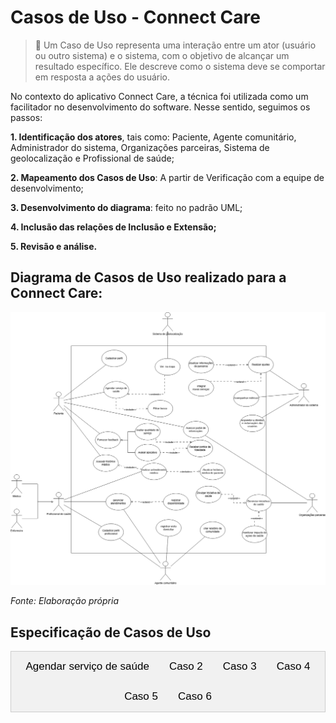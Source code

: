 # Casos de Uso - Connect Care

> 📝 Um Caso de Uso representa uma interação entre um ator (usuário ou outro sistema) e o sistema, com o objetivo de alcançar um resultado específico. Ele descreve como o sistema deve se comportar em resposta a ações do usuário.

No contexto do aplicativo Connect Care, a técnica foi utilizada como um facilitador no desenvolvimento do software. Nesse sentido, seguimos os passos:

**1. Identificação dos atores**, tais como: Paciente, Agente comunitário, Administrador do sistema, Organizações parceiras, Sistema de geolocalização e Profissional de saúde;

**2. Mapeamento dos Casos de Uso**: A partir de Verificação com a equipe de desenvolvimento;

**3. Desenvolvimento do diagrama**: feito no padrão UML;

**4. Inclusão das relações de Inclusão e Extensão;**

**5. Revisão e análise.**


## Diagrama de Casos de Uso realizado para a Connect Care:


![Diagrama de Casos de Uso](../../../assets/CasosDeUso.png)

_Fonte: Elaboração própria_

## Especificação de Casos de Uso


<div class="tab">
  <button class="tablinks" onclick="openTab(event, 'Agendar')">Agendar serviço de saúde</button>
  <button class="tablinks" onclick="openTab(event, 'X')">Caso 2</button>
  <button class="tablinks" onclick="openTab(event, 'Y')">Caso 3</button>
  <button class="tablinks" onclick="openTab(event, 'Z')">Caso 4</button>
  <button class="tablinks" onclick="openTab(event, 'A')">Caso 5</button>
  <button class="tablinks" onclick="openTab(event, 'B')">Caso 6</button>
</div>

<div id="Agendar" class="tabcontent">

  <h2>UC - Agendar serviço de saúde</h2>

  <h3>Especificação de Caso de Uso</h3>
  <h3>Histórico de Revisão</h3>
  <table>
      <tr>
          <th>Data</th>
          <th>Autor</th>
          <th>Modificações</th>
          <th>Versão</th>
      </tr>
      <tr>
          <td>30/01/2025</td>
          <td>Daniel Rodrigues da Rocha, Manuella Magalhães Valadares, Ana Carolina Madeira Fialho, Arthur Miranda Suares
</td>
          <td>Adicionando caso de uso no documento</td>
          <td>1.0</td>
      </tr>
      <tr>
          <td>04/02/2025</td>
          <td>Daniel Rodrigues da Rocha, Manuella Magalhães Valadares, Ana Carolina Madeira Fialho, Arthur Miranda Suares, Marcella Sousa Anderle, João Pedro Ferreira Alves</td>
          <td>Revisão do documento</td>
          <td>1.1</td>
      </tr>
      <tr>
          <td>09/02/2025</td>
          <td>Manuella Magalhães Valadares</td>
          <td>Alterações no fluxo básico e outros</td>
          <td>1.2</td>
      </tr>
  </table>

  <h3>1. Breve Descrição</h3>
  <p>Esta especificação de caso de uso permite ao paciente realizar o agendamento de um serviço de saúde através do Connect Care. Para tanto é deve-se filtrar o tipo de especialização do serviço requerido, data e horário de preferência e recebendo os devidos locais e profissionais como resultado e, ao fim, confirmando seu agendamento. O paciente ainda pode visualizar um mapa para ver a distância e as rotas para chegar até o atendimento agendado. Os agendamentos poderão ser excluídos para casos de cancelamento e também serão acompanhados pela atualização de status de seu andamento.</p>

  <h3>2. Atores</h3>
  <ul>
      <li>Paciente</li>
      <li>Sitema de Geolocalização</li>
  </ul>

  <h3>3. Condições Prévias</h3>
  <ul>
      <li>3.1 Paciente autenticado no sistema.</li>
      <li>3.2 Disponibilidade de profissionais de saúde e locais.</li>
  </ul>

  <h3>4. Fluxo Básico (FB)</h3>
  Esse caso de uso é iniciado quando o usuário selecionar a opção “Agendar serviço de saúde”.
  <ol>
      <li>O sistema apresenta as seguintes opções: </br>
        - Realizar novo agendamento; </br>
        - Remarcar agendamento [FA01]; </br>
        - Cancelar agendamento [FA02]; </br>
        - Consultar agendamentos [FA03]. </br>
      </li>
      <li>O usuário seleciona a opção de realizar um novo agendamento;</li>
      <li>O usuário seleciona a especialidade desejada;[FE03][RN01]</li>
      <li>O usuário seleciona a Data desejada; [FE03][RN01]</li>
      <li>O sistema faz a validação da data; [FE01][FE02][RN03]</li>
      <li>O sistema mostra os horários e locais disponíveis; [FE04][RN02]</li>
      <li>O usuário seleciona um agendamento único; [FA04] </li>
      <li>O sistema apresenta a opção "ver no mapa"; [FA05]</li>
      <li>O usuário confirma o agendamento;</li>
      <li>O sistema apresenta uma mensagem de agendamento realizado com sucesso;</li>
      <li>O caso de uso é encerrado.</li>
  </ol>

  <h3>5. Fluxo Alternativo (FA)</h3>

  <h4>FA01 - Remarcar agendamento</h4>
  No passo 1 do Fluxo Básico, o usuário seleciona a opção "Remarcar agendamento"
  <ol>
      <li>O sistema exibe os agendamentos ativos do paciente. [FE05][RN02]</li>
      <li>O paciente escolhe um agendamento para remarcar.[FE06][RN04]</li>
      <li>O paciente seleciona uma nova opção e confirma a remarcação.</li>
      <li>O sistema atualiza o status do agendamento.</li>
      <li>O sistema emite uma mensagem de sucesso.</li>
  </ol>

  <h4>FA02 - Cancelar agendamento</h4>
  No passo 1 do Fluxo Básico, o usuário seleciona a opção "Cancelar agendamento"
  <ol>
      <li>O sistema exibe os agendamentos ativos do paciente.[FE05][RN02]</li>
      <li>O paciente escolhe um agendamento para cancelar. [FE06][RN04]</li>
      <li>O sistema solicita confirmação do cancelamento.</li>
      <li>O paciente confirma e o sistema remove o agendamento.</li>
  </ol>

  <h4>FA03 - Consultar agendamentos</h4>
  No passo 1 do Fluxo Básico, o usuário seleciona a opção "Consultar agendamento"
  <ol>
      <li>O sistema exibe a lista de agendamentos futuros e passados.[FE05][RN02]</li>
      <li>O usuário aciona um agendamento específico.</li>
      <li>O Sistema exibe as informações: </br> 
      - Data e horário</br>
      - Especialidade
      </li>
  </ol>

  <h4>FA04 - Sair do Agendamento</h4>
  <p>No passo 7 do fluxo básico, se o sistema não apresentar uma data que agrade o usuário, ele pode selecionar a opção "cancelar" e sair do agendamento.</p>

  <h4>FA05 - Ver no mapa</h4>
    <p>No passo 8 do fluxo básico, o usuário pode escolher abrir a localização no mapa para ver a distância do local do agendamento</p>
  <ol>
      <li>O sistema aciona o geolocalizador</li>
      <li>O geolocalizador exibe no mapa a distância do local com o paciente.</li>
      <li>O fluxo retorna ao passo 9 do fluxo principal.</li>
  </ol>


  <h3>6. Fluxo de Exceção (FE)</h3>

  <h4>FE01 - Data anterior à atual</h4>
  <p>"As datas devem ser maiores que a de hoje". O caso de uso retorna ao passo 3 do FB.</p>

  <h4>FE02 - Data com mais de um ano à frente</h4>
  <p>"As datas não devem ser de mais de um ano". O caso de uso retorna ao passo 3 do FB.</p>

  <h4>FE03 - Cliente não digitou as informações necessárias</h4>
  <p>O sistema impedirá que o cliente avance para o próximo passo caso as informações estejam incompletas.</p>

  <h4>FE04 - Sem opções para a data ou especialidade selecionada</h4>
  <p>O sistema irá emitir um aleta de falta de disponibilidade. O caso de uso retorna ao passo 3 do FB.</p>

  <h4>FE05 - Nenhum agendamento no sistema</h4>
  <p>O usuário não possui nenhum agendamento no sistema. O usuário retorna ao passo anterior.</p>

  <h4>FE06 - Impossibilidade de ajuste no agendamento</h4>
  <p>O usuário é impedido de realizar a tarefa e volta ao passo 1 do FB.</p>

  <h3>7. Regras de Negócio (RN)</h3>

  <h4>RN01 - Validação dos Dados</h4>
  <p>Para que o sistema realize o pré-agendamento, é necessário que os passos 3 e 4 estejam preenchidos corretamente, e que o sistema valide o passo 5</p>

  <h4>RN02 - Agrupamento por agenda</h4>
  <p>O sistema fornece agendamentos agrupados com a especialidade, data, horário e local.</p>

  <h4>RN03 - Validação das Datas</h4>
  <p>As datas preenchidas devem seguir os seguintes critérios:</p>
  <ul>
      <li>Ser posteriores ou iguais ao dia atual.</li>
      <li>Ser de até um ano após o dia atual.</li>
  </ul>

  <h4>RN04 - Cancelamento e Remarcação</h4>
  <p>O paciente pode cancelar ou remarcar consultas apenas até 24 horas antes do horário marcado.</p>


  <h3>8. Pós-Condições</h3>
  <p>Não se aplica.</p>

  <h3>9. Ponto de Extensão</h3>
  <p><strong>Ver no mapa:</strong> O passo 8 do fluxo básico deve ser extendido para o caso de uso "Ver no mapa" com o objetivo de visualizar as rotas e distância dos agendamentos.</p>


</div>






<div id="X" class="tabcontent">
<h2>UC - Realizar Pré-Agendamento</h2>

  <h3>Especificação de Caso de Uso</h3>
  <h3>Histórico de Revisão</h3>
  <table>
      <tr>
          <th>Data</th>
          <th>Autor</th>
          <th>Modificações</th>
          <th>Versão</th>
      </tr>
      <tr>
          <td>24/04/2022</td>
          <td>Laís Portela</td>
          <td>Adicionando caso de uso no documento</td>
          <td>1.0</td>
      </tr>
      <tr>
          <td>26/04/2022</td>
          <td>Laís Portela</td>
          <td>Revisão do documento</td>
          <td>1.1</td>
      </tr>
      <tr>
          <td>26/04/2022</td>
          <td>Laís Portela</td>
          <td>Alterações no fluxo básico e outros</td>
          <td>1.2</td>
      </tr>
      <tr>
          <td>26/04/2022</td>
          <td>Laís Portela</td>
          <td>Adição de regra de negócio</td>
          <td>1.3</td>
      </tr>
  </table>

  <h3>1. Breve Descrição</h3>
  <p>Este caso de uso é utilizado pelos clientes para fazer o pré-agendamento do animal, bem como escolher os serviços prestados e meios de pagamento.</p>

  <h3>2. Atores</h3>
  <ul>
      <li>2.1 Cliente que deseja hospedar o seu animal em um hotel para pets.</li>
      <li>2.2 Funcionário que trabalha no hotel para animais e deseja aprovar agendamentos e definir serviços de forma virtual.</li>
  </ul>

  <h3>3. Condições Prévias</h3>
  <ul>
      <li>3.1 Cliente fez login.</li>
      <li>3.2 Cliente cadastrou pelo menos um animal.</li>
  </ul>

  <h3>4. Fluxo Básico (FB)</h3>
  <ol>
      <li>O cliente seleciona a opção "hospedar pet".</li>
      <li>O cliente seleciona o animal desejado.</li>
      <li>O cliente digita as datas desejadas (RN04).</li>
      <li>O sistema faz a validação da data (FE01, FE02, FE03, RN01).</li>
      <li>O sistema mostra o valor da hospedagem (RN01).</li>
      <li>O sistema solicita informações complementares do animal.</li>
      <li>O cliente confirma o pré-agendamento (RN02).</li>
      <li>O sistema verifica se o cliente deseja escolher algum serviço ou definir a forma de pagamento (FA01, FA02, FA03).</li>
  </ol>

  <h3>5. Fluxo Alternativo (FA)</h3>
  <h4>FA01 - Selecionar Serviços</h4>
  <ol>
      <li>O cliente seleciona "Serviços".</li>
      <li>O cliente escolhe quais serviços deseja.</li>
      <li>O cliente salva as informações (RN03).</li>
      <li>O sistema emite uma mensagem de sucesso.</li>
  </ol>

  <h4>FA02 - Selecionar Pagamento</h4>
  <ol>
      <li>O cliente seleciona "Pagamento".</li>
      <li>O cliente escolhe qual será o seu meio de pagamento.</li>
      <li>O sistema mostra o valor total.</li>
      <li>O cliente salva sua opção (RN03).</li>
      <li>O sistema emite uma mensagem de sucesso.</li>
  </ol>

  <h4>FA03 - Sair do Pré-Agendamento</h4>
  <p>O cliente decide finalizar o pré-agendamento, após a conclusão do fluxo básico.</p>

  <h3>6. Fluxo de Exceção (FE)</h3>
  <h4>FE01 - Data de entrada maior que a de saída</h4>
  <p>"A data de entrada deve ser maior que a de saída". O caso de uso retorna ao passo 4.3 do FB.</p>

  <h4>FE02 - Data anterior à atual</h4>
  <p>"As datas devem ser maiores que a de hoje". O caso de uso retorna ao passo 4.3 do FB.</p>

  <h4>FE03 - Data com mais de um ano à frente</h4>
  <p>"As datas não devem ser de mais de um ano". O caso de uso retorna ao passo 4.3 do FB.</p>

  <h4>FE04 - Cliente não digitou as informações necessárias</h4>
  <p>O sistema impedirá que o cliente avance para o próximo passo caso as informações estejam incompletas.</p>

  <h3>7. Regras de Negócio (RN)</h3>
  <h4>RN01 - Valor do Pré-Agendamento</h4>
  <p>O valor da hospedagem depende do peso do animal e dos dias agendados. Para que o valor seja mostrado, os campos "Pet", "Entrada" e "Saída" devem estar preenchidos.</p>

  <h4>RN02 - Validação dos Dados</h4>
  <p>Para que o sistema realize o pré-agendamento, é necessário que os passos 4.2 e 4.3 estejam preenchidos corretamente, e que o sistema valide o passo 4.4.</p>

  <h4>RN03 - Campo Preenchido</h4>
  <p>Para que o sistema confirme as informações, elas não devem ser nulas.</p>

  <h4>RN04 - Validação das Datas</h4>
  <p>As datas preenchidas devem seguir os seguintes critérios:</p>
  <ul>
      <li>Ser posteriores ou iguais ao dia atual.</li>
      <li>Ser de até um ano após o dia atual.</li>
      <li>A data de entrada não pode ser posterior à data de saída.</li>
  </ul>

  <h3>8. Pós-Condições</h3>
  <p>Pós-Condições</p>

  <h3>9. Ponto de Extensão</h3>
  <p>Ponto de Extensão</p>
</div>






<div id="Y" class="tabcontent">
<h2>UC - Realizar Pré-Agendamento</h2>

  <h3>Especificação de Caso de Uso</h3>
  <h3>Histórico de Revisão</h3>
  <table>
      <tr>
          <th>Data</th>
          <th>Autor</th>
          <th>Modificações</th>
          <th>Versão</th>
      </tr>
      <tr>
          <td>24/04/2022</td>
          <td>Laís Portela</td>
          <td>Adicionando caso de uso no documento</td>
          <td>1.0</td>
      </tr>
      <tr>
          <td>26/04/2022</td>
          <td>Laís Portela</td>
          <td>Revisão do documento</td>
          <td>1.1</td>
      </tr>
      <tr>
          <td>26/04/2022</td>
          <td>Laís Portela</td>
          <td>Alterações no fluxo básico e outros</td>
          <td>1.2</td>
      </tr>
      <tr>
          <td>26/04/2022</td>
          <td>Laís Portela</td>
          <td>Adição de regra de negócio</td>
          <td>1.3</td>
      </tr>
  </table>

  <h3>1. Breve Descrição</h3>
  <p>Este caso de uso é utilizado pelos clientes para fazer o pré-agendamento do animal, bem como escolher os serviços prestados e meios de pagamento.</p>

  <h3>2. Atores</h3>
  <ul>
      <li>2.1 Cliente que deseja hospedar o seu animal em um hotel para pets.</li>
      <li>2.2 Funcionário que trabalha no hotel para animais e deseja aprovar agendamentos e definir serviços de forma virtual.</li>
  </ul>

  <h3>3. Condições Prévias</h3>
  <ul>
      <li>3.1 Cliente fez login.</li>
      <li>3.2 Cliente cadastrou pelo menos um animal.</li>
  </ul>

  <h3>4. Fluxo Básico (FB)</h3>
  <ol>
      <li>O cliente seleciona a opção "hospedar pet".</li>
      <li>O cliente seleciona o animal desejado.</li>
      <li>O cliente digita as datas desejadas (RN04).</li>
      <li>O sistema faz a validação da data (FE01, FE02, FE03, RN01).</li>
      <li>O sistema mostra o valor da hospedagem (RN01).</li>
      <li>O sistema solicita informações complementares do animal.</li>
      <li>O cliente confirma o pré-agendamento (RN02).</li>
      <li>O sistema verifica se o cliente deseja escolher algum serviço ou definir a forma de pagamento (FA01, FA02, FA03).</li>
  </ol>

  <h3>5. Fluxo Alternativo (FA)</h3>
  <h4>FA01 - Selecionar Serviços</h4>
  <ol>
      <li>O cliente seleciona "Serviços".</li>
      <li>O cliente escolhe quais serviços deseja.</li>
      <li>O cliente salva as informações (RN03).</li>
      <li>O sistema emite uma mensagem de sucesso.</li>
  </ol>

  <h4>FA02 - Selecionar Pagamento</h4>
  <ol>
      <li>O cliente seleciona "Pagamento".</li>
      <li>O cliente escolhe qual será o seu meio de pagamento.</li>
      <li>O sistema mostra o valor total.</li>
      <li>O cliente salva sua opção (RN03).</li>
      <li>O sistema emite uma mensagem de sucesso.</li>
  </ol>

  <h4>FA03 - Sair do Pré-Agendamento</h4>
  <p>O cliente decide finalizar o pré-agendamento, após a conclusão do fluxo básico.</p>

  <h3>6. Fluxo de Exceção (FE)</h3>
  <h4>FE01 - Data de entrada maior que a de saída</h4>
  <p>"A data de entrada deve ser maior que a de saída". O caso de uso retorna ao passo 4.3 do FB.</p>

  <h4>FE02 - Data anterior à atual</h4>
  <p>"As datas devem ser maiores que a de hoje". O caso de uso retorna ao passo 4.3 do FB.</p>

  <h4>FE03 - Data com mais de um ano à frente</h4>
  <p>"As datas não devem ser de mais de um ano". O caso de uso retorna ao passo 4.3 do FB.</p>

  <h4>FE04 - Cliente não digitou as informações necessárias</h4>
  <p>O sistema impedirá que o cliente avance para o próximo passo caso as informações estejam incompletas.</p>

  <h3>7. Regras de Negócio (RN)</h3>
  <h4>RN01 - Valor do Pré-Agendamento</h4>
  <p>O valor da hospedagem depende do peso do animal e dos dias agendados. Para que o valor seja mostrado, os campos "Pet", "Entrada" e "Saída" devem estar preenchidos.</p>

  <h4>RN02 - Validação dos Dados</h4>
  <p>Para que o sistema realize o pré-agendamento, é necessário que os passos 4.2 e 4.3 estejam preenchidos corretamente, e que o sistema valide o passo 4.4.</p>

  <h4>RN03 - Campo Preenchido</h4>
  <p>Para que o sistema confirme as informações, elas não devem ser nulas.</p>

  <h4>RN04 - Validação das Datas</h4>
  <p>As datas preenchidas devem seguir os seguintes critérios:</p>
  <ul>
      <li>Ser posteriores ou iguais ao dia atual.</li>
      <li>Ser de até um ano após o dia atual.</li>
      <li>A data de entrada não pode ser posterior à data de saída.</li>
  </ul>

  <h3>8. Pós-Condições</h3>
  <p>Pós-Condições</p>

  <h3>9. Ponto de Extensão</h3>
  <p>Ponto de Extensão</p>
</div>






<div id="Z" class="tabcontent">
<h2>UC - Realizar Pré-Agendamento</h2>

  <h3>Especificação de Caso de Uso</h3>
  <h3>Histórico de Revisão</h3>
  <table>
      <tr>
          <th>Data</th>
          <th>Autor</th>
          <th>Modificações</th>
          <th>Versão</th>
      </tr>
      <tr>
          <td>24/04/2022</td>
          <td>Laís Portela</td>
          <td>Adicionando caso de uso no documento</td>
          <td>1.0</td>
      </tr>
      <tr>
          <td>26/04/2022</td>
          <td>Laís Portela</td>
          <td>Revisão do documento</td>
          <td>1.1</td>
      </tr>
      <tr>
          <td>26/04/2022</td>
          <td>Laís Portela</td>
          <td>Alterações no fluxo básico e outros</td>
          <td>1.2</td>
      </tr>
      <tr>
          <td>26/04/2022</td>
          <td>Laís Portela</td>
          <td>Adição de regra de negócio</td>
          <td>1.3</td>
      </tr>
  </table>

  <h3>1. Breve Descrição</h3>
  <p>Este caso de uso é utilizado pelos clientes para fazer o pré-agendamento do animal, bem como escolher os serviços prestados e meios de pagamento.</p>

  <h3>2. Atores</h3>
  <ul>
      <li>2.1 Cliente que deseja hospedar o seu animal em um hotel para pets.</li>
      <li>2.2 Funcionário que trabalha no hotel para animais e deseja aprovar agendamentos e definir serviços de forma virtual.</li>
  </ul>

  <h3>3. Condições Prévias</h3>
  <ul>
      <li>3.1 Cliente fez login.</li>
      <li>3.2 Cliente cadastrou pelo menos um animal.</li>
  </ul>

  <h3>4. Fluxo Básico (FB)</h3>
  <ol>
      <li>O cliente seleciona a opção "hospedar pet".</li>
      <li>O cliente seleciona o animal desejado.</li>
      <li>O cliente digita as datas desejadas (RN04).</li>
      <li>O sistema faz a validação da data (FE01, FE02, FE03, RN01).</li>
      <li>O sistema mostra o valor da hospedagem (RN01).</li>
      <li>O sistema solicita informações complementares do animal.</li>
      <li>O cliente confirma o pré-agendamento (RN02).</li>
      <li>O sistema verifica se o cliente deseja escolher algum serviço ou definir a forma de pagamento (FA01, FA02, FA03).</li>
  </ol>

  <h3>5. Fluxo Alternativo (FA)</h3>
  <h4>FA01 - Selecionar Serviços</h4>
  <ol>
      <li>O cliente seleciona "Serviços".</li>
      <li>O cliente escolhe quais serviços deseja.</li>
      <li>O cliente salva as informações (RN03).</li>
      <li>O sistema emite uma mensagem de sucesso.</li>
  </ol>

  <h4>FA02 - Selecionar Pagamento</h4>
  <ol>
      <li>O cliente seleciona "Pagamento".</li>
      <li>O cliente escolhe qual será o seu meio de pagamento.</li>
      <li>O sistema mostra o valor total.</li>
      <li>O cliente salva sua opção (RN03).</li>
      <li>O sistema emite uma mensagem de sucesso.</li>
  </ol>

  <h4>FA03 - Sair do Pré-Agendamento</h4>
  <p>O cliente decide finalizar o pré-agendamento, após a conclusão do fluxo básico.</p>

  <h3>6. Fluxo de Exceção (FE)</h3>
  <h4>FE01 - Data de entrada maior que a de saída</h4>
  <p>"A data de entrada deve ser maior que a de saída". O caso de uso retorna ao passo 4.3 do FB.</p>

  <h4>FE02 - Data anterior à atual</h4>
  <p>"As datas devem ser maiores que a de hoje". O caso de uso retorna ao passo 4.3 do FB.</p>

  <h4>FE03 - Data com mais de um ano à frente</h4>
  <p>"As datas não devem ser de mais de um ano". O caso de uso retorna ao passo 4.3 do FB.</p>

  <h4>FE04 - Cliente não digitou as informações necessárias</h4>
  <p>O sistema impedirá que o cliente avance para o próximo passo caso as informações estejam incompletas.</p>

  <h3>7. Regras de Negócio (RN)</h3>
  <h4>RN01 - Valor do Pré-Agendamento</h4>
  <p>O valor da hospedagem depende do peso do animal e dos dias agendados. Para que o valor seja mostrado, os campos "Pet", "Entrada" e "Saída" devem estar preenchidos.</p>

  <h4>RN02 - Validação dos Dados</h4>
  <p>Para que o sistema realize o pré-agendamento, é necessário que os passos 4.2 e 4.3 estejam preenchidos corretamente, e que o sistema valide o passo 4.4.</p>

  <h4>RN03 - Campo Preenchido</h4>
  <p>Para que o sistema confirme as informações, elas não devem ser nulas.</p>

  <h4>RN04 - Validação das Datas</h4>
  <p>As datas preenchidas devem seguir os seguintes critérios:</p>
  <ul>
      <li>Ser posteriores ou iguais ao dia atual.</li>
      <li>Ser de até um ano após o dia atual.</li>
      <li>A data de entrada não pode ser posterior à data de saída.</li>
  </ul>

  <h3>8. Pós-Condições</h3>
  <p>Pós-Condições</p>

  <h3>9. Ponto de Extensão</h3>
  <p>Ponto de Extensão</p>
</div>





<div id="A" class="tabcontent">
<h2>UC - Realizar Pré-Agendamento</h2>

  <h3>Especificação de Caso de Uso</h3>
  <h3>Histórico de Revisão</h3>
  <table>
      <tr>
          <th>Data</th>
          <th>Autor</th>
          <th>Modificações</th>
          <th>Versão</th>
      </tr>
      <tr>
          <td>24/04/2022</td>
          <td>Laís Portela</td>
          <td>Adicionando caso de uso no documento</td>
          <td>1.0</td>
      </tr>
      <tr>
          <td>26/04/2022</td>
          <td>Laís Portela</td>
          <td>Revisão do documento</td>
          <td>1.1</td>
      </tr>
      <tr>
          <td>26/04/2022</td>
          <td>Laís Portela</td>
          <td>Alterações no fluxo básico e outros</td>
          <td>1.2</td>
      </tr>
      <tr>
          <td>26/04/2022</td>
          <td>Laís Portela</td>
          <td>Adição de regra de negócio</td>
          <td>1.3</td>
      </tr>
  </table>

  <h3>1. Breve Descrição</h3>
  <p>Este caso de uso é utilizado pelos clientes para fazer o pré-agendamento do animal, bem como escolher os serviços prestados e meios de pagamento.</p>

  <h3>2. Atores</h3>
  <ul>
      <li>2.1 Cliente que deseja hospedar o seu animal em um hotel para pets.</li>
      <li>2.2 Funcionário que trabalha no hotel para animais e deseja aprovar agendamentos e definir serviços de forma virtual.</li>
  </ul>

  <h3>3. Condições Prévias</h3>
  <ul>
      <li>3.1 Cliente fez login.</li>
      <li>3.2 Cliente cadastrou pelo menos um animal.</li>
  </ul>

  <h3>4. Fluxo Básico (FB)</h3>
  <ol>
      <li>O cliente seleciona a opção "hospedar pet".</li>
      <li>O cliente seleciona o animal desejado.</li>
      <li>O cliente digita as datas desejadas (RN04).</li>
      <li>O sistema faz a validação da data (FE01, FE02, FE03, RN01).</li>
      <li>O sistema mostra o valor da hospedagem (RN01).</li>
      <li>O sistema solicita informações complementares do animal.</li>
      <li>O cliente confirma o pré-agendamento (RN02).</li>
      <li>O sistema verifica se o cliente deseja escolher algum serviço ou definir a forma de pagamento (FA01, FA02, FA03).</li>
  </ol>

  <h3>5. Fluxo Alternativo (FA)</h3>
  <h4>FA01 - Selecionar Serviços</h4>
  <ol>
      <li>O cliente seleciona "Serviços".</li>
      <li>O cliente escolhe quais serviços deseja.</li>
      <li>O cliente salva as informações (RN03).</li>
      <li>O sistema emite uma mensagem de sucesso.</li>
  </ol>

  <h4>FA02 - Selecionar Pagamento</h4>
  <ol>
      <li>O cliente seleciona "Pagamento".</li>
      <li>O cliente escolhe qual será o seu meio de pagamento.</li>
      <li>O sistema mostra o valor total.</li>
      <li>O cliente salva sua opção (RN03).</li>
      <li>O sistema emite uma mensagem de sucesso.</li>
  </ol>

  <h4>FA03 - Sair do Pré-Agendamento</h4>
  <p>O cliente decide finalizar o pré-agendamento, após a conclusão do fluxo básico.</p>

  <h3>6. Fluxo de Exceção (FE)</h3>
  <h4>FE01 - Data de entrada maior que a de saída</h4>
  <p>"A data de entrada deve ser maior que a de saída". O caso de uso retorna ao passo 4.3 do FB.</p>

  <h4>FE02 - Data anterior à atual</h4>
  <p>"As datas devem ser maiores que a de hoje". O caso de uso retorna ao passo 4.3 do FB.</p>

  <h4>FE03 - Data com mais de um ano à frente</h4>
  <p>"As datas não devem ser de mais de um ano". O caso de uso retorna ao passo 4.3 do FB.</p>

  <h4>FE04 - Cliente não digitou as informações necessárias</h4>
  <p>O sistema impedirá que o cliente avance para o próximo passo caso as informações estejam incompletas.</p>

  <h3>7. Regras de Negócio (RN)</h3>
  <h4>RN01 - Valor do Pré-Agendamento</h4>
  <p>O valor da hospedagem depende do peso do animal e dos dias agendados. Para que o valor seja mostrado, os campos "Pet", "Entrada" e "Saída" devem estar preenchidos.</p>

  <h4>RN02 - Validação dos Dados</h4>
  <p>Para que o sistema realize o pré-agendamento, é necessário que os passos 4.2 e 4.3 estejam preenchidos corretamente, e que o sistema valide o passo 4.4.</p>

  <h4>RN03 - Campo Preenchido</h4>
  <p>Para que o sistema confirme as informações, elas não devem ser nulas.</p>

  <h4>RN04 - Validação das Datas</h4>
  <p>As datas preenchidas devem seguir os seguintes critérios:</p>
  <ul>
      <li>Ser posteriores ou iguais ao dia atual.</li>
      <li>Ser de até um ano após o dia atual.</li>
      <li>A data de entrada não pode ser posterior à data de saída.</li>
  </ul>

  <h3>8. Pós-Condições</h3>
  <p>Pós-Condições</p>

  <h3>9. Ponto de Extensão</h3>
  <p>Ponto de Extensão</p>
</div>






<div id="B" class="tabcontent">
<h2>UC - Realizar Pré-Agendamento</h2>

  <h3>Especificação de Caso de Uso</h3>
  <h3>Histórico de Revisão</h3>
  <table>
      <tr>
          <th>Data</th>
          <th>Autor</th>
          <th>Modificações</th>
          <th>Versão</th>
      </tr>
      <tr>
          <td>24/04/2022</td>
          <td>Laís Portela</td>
          <td>Adicionando caso de uso no documento</td>
          <td>1.0</td>
      </tr>
      <tr>
          <td>26/04/2022</td>
          <td>Laís Portela</td>
          <td>Revisão do documento</td>
          <td>1.1</td>
      </tr>
      <tr>
          <td>26/04/2022</td>
          <td>Laís Portela</td>
          <td>Alterações no fluxo básico e outros</td>
          <td>1.2</td>
      </tr>
      <tr>
          <td>26/04/2022</td>
          <td>Laís Portela</td>
          <td>Adição de regra de negócio</td>
          <td>1.3</td>
      </tr>
  </table>

  <h3>1. Breve Descrição</h3>
  <p>Este caso de uso é utilizado pelos clientes para fazer o pré-agendamento do animal, bem como escolher os serviços prestados e meios de pagamento.</p>

  <h3>2. Atores</h3>
  <ul>
      <li>2.1 Cliente que deseja hospedar o seu animal em um hotel para pets.</li>
      <li>2.2 Funcionário que trabalha no hotel para animais e deseja aprovar agendamentos e definir serviços de forma virtual.</li>
  </ul>

  <h3>3. Condições Prévias</h3>
  <ul>
      <li>3.1 Cliente fez login.</li>
      <li>3.2 Cliente cadastrou pelo menos um animal.</li>
  </ul>

  <h3>4. Fluxo Básico (FB)</h3>
  <ol>
      <li>O cliente seleciona a opção "hospedar pet".</li>
      <li>O cliente seleciona o animal desejado.</li>
      <li>O cliente digita as datas desejadas (RN04).</li>
      <li>O sistema faz a validação da data (FE01, FE02, FE03, RN01).</li>
      <li>O sistema mostra o valor da hospedagem (RN01).</li>
      <li>O sistema solicita informações complementares do animal.</li>
      <li>O cliente confirma o pré-agendamento (RN02).</li>
      <li>O sistema verifica se o cliente deseja escolher algum serviço ou definir a forma de pagamento (FA01, FA02, FA03).</li>
  </ol>

  <h3>5. Fluxo Alternativo (FA)</h3>
  <h4>FA01 - Selecionar Serviços</h4>
  <ol>
      <li>O cliente seleciona "Serviços".</li>
      <li>O cliente escolhe quais serviços deseja.</li>
      <li>O cliente salva as informações (RN03).</li>
      <li>O sistema emite uma mensagem de sucesso.</li>
  </ol>

  <h4>FA02 - Selecionar Pagamento</h4>
  <ol>
      <li>O cliente seleciona "Pagamento".</li>
      <li>O cliente escolhe qual será o seu meio de pagamento.</li>
      <li>O sistema mostra o valor total.</li>
      <li>O cliente salva sua opção (RN03).</li>
      <li>O sistema emite uma mensagem de sucesso.</li>
  </ol>

  <h4>FA03 - Sair do Pré-Agendamento</h4>
  <p>O cliente decide finalizar o pré-agendamento, após a conclusão do fluxo básico.</p>

  <h3>6. Fluxo de Exceção (FE)</h3>
  <h4>FE01 - Data de entrada maior que a de saída</h4>
  <p>"A data de entrada deve ser maior que a de saída". O caso de uso retorna ao passo 4.3 do FB.</p>

  <h4>FE02 - Data anterior à atual</h4>
  <p>"As datas devem ser maiores que a de hoje". O caso de uso retorna ao passo 4.3 do FB.</p>

  <h4>FE03 - Data com mais de um ano à frente</h4>
  <p>"As datas não devem ser de mais de um ano". O caso de uso retorna ao passo 4.3 do FB.</p>

  <h4>FE04 - Cliente não digitou as informações necessárias</h4>
  <p>O sistema impedirá que o cliente avance para o próximo passo caso as informações estejam incompletas.</p>

  <h3>7. Regras de Negócio (RN)</h3>
  <h4>RN01 - Valor do Pré-Agendamento</h4>
  <p>O valor da hospedagem depende do peso do animal e dos dias agendados. Para que o valor seja mostrado, os campos "Pet", "Entrada" e "Saída" devem estar preenchidos.</p>

  <h4>RN02 - Validação dos Dados</h4>
  <p>Para que o sistema realize o pré-agendamento, é necessário que os passos 4.2 e 4.3 estejam preenchidos corretamente, e que o sistema valide o passo 4.4.</p>

  <h4>RN03 - Campo Preenchido</h4>
  <p>Para que o sistema confirme as informações, elas não devem ser nulas.</p>

  <h4>RN04 - Validação das Datas</h4>
  <p>As datas preenchidas devem seguir os seguintes critérios:</p>
  <ul>
      <li>Ser posteriores ou iguais ao dia atual.</li>
      <li>Ser de até um ano após o dia atual.</li>
      <li>A data de entrada não pode ser posterior à data de saída.</li>
  </ul>

  <h3>8. Pós-Condições</h3>
  <p>Pós-Condições</p>

  <h3>9. Ponto de Extensão</h3>
  <p>Ponto de Extensão</p>
</div>


<script>
function openTab(evt, tabName) {
  var i, tabcontent, tablinks;
  tabcontent = document.getElementsByClassName("tabcontent");
  for (i = 0; i < tabcontent.length; i++) {
    tabcontent[i].style.display = "none";
  }
  tablinks = document.getElementsByClassName("tablinks");
  for (i = 0; i < tablinks.length; i++) {
    tablinks[i].className = tablinks[i].className.replace(" active", "");
  }
  document.getElementById(tabName).style.display = "block";
  evt.currentTarget.className += " active";
}
</script>

<style>
.tab {
  overflow: hidden;
  border: 1px solid #ccc;
  background-color: #f1f1f1;
  display: flex;
  justify-content: center;
  flex-wrap: wrap;
}

/* Style the buttons inside the tab */
.tab button {
  background-color: inherit;
  float: left;
  border: none;
  outline: none;
  cursor: pointer;
  padding: 14px 16px;
  transition: 0.3s;
  font-size: 17px;
}

/* Change background color of buttons on hover */
.tab button:hover {
  background-color: #ddd;
}

/* Create an active/current tablink class */
.tab button.active {
  background-color: #ccc;
}

/* Style the tab content */
.tabcontent {
  display: none;
  padding: 6px 12px;
  border: 1px solid #ccc;
  border-top: none;
}
</style>
